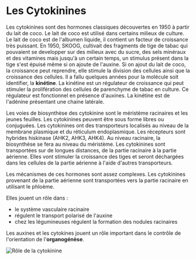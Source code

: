 # Les Cytokinines

Les cytokinines sont des hormones classiques découvertes en 1950 à partir du lait de coco. Le lait de coco est utilisé dans certains milieux de culture. Le lait de coco est de l'albumen liquide, il contient un facteur de croissance très puissant. En 1950, SKOOG, cultivait des fragments de tige de tabac qui pouvaient se developper sur des milieux avec du sucre, des sels minéraux et des vitamines mais jusqu'à un certain temps, un stimulus présent dans la tige s'est épuisé même si on ajoute de l'auxine. Si on ajout du lait de coco, la croissance peut reprendre, elle stimule la division des cellules ainsi que la croissance des cellules. Il a fallu quelques années pour la molécule soit identifier, la **kinétine**. La kinétine est un régulateur de croissance qui peut stimuler la prolifération des cellules de parenchyme de tabac en culture. Ce régulateur est fonctionnel en présence d'auxines. La kinétine est de l'adénine présentant une chaine latérale.

Les voies de biosynthèse des cytokinine sont le méristème racinaires et les jeunes feuilles. Les cytokinines peuvent être sous forme libres ou conjuguées.
Les cytokinines ont des transporteurs localisés au niveau de la membrane plasmique et du réticulum endoplasmique. Les récepteurs sont hybrides hiskinase (AHK2, AHK3, AHK4). Au niveau racinaire, la biosynthèse se fera au niveau du méristème. Les cytokinines sont transportées sur de longues distances, de la partie racinaire à la partie aérienne.  Elles vont stimuler la croissance des tiges et seront déchargées dans les cellules de la partie aérienne à l'aide d'autres transporteurs.

Les mécanismes de ces hormones sont assez complexes. Les cytokinines provenant de la partie aérienne sont transportées vers la partie racinaire en utilisant le phloème. 

Elles jouent un rôle dans :

* le système vasculaire racinaire
* régulent le transport polarisé de l'auxine 
* chez les légumineuses régulent la formation des nodules racinaires

Les auxines et les cytokines jouent un rôle important dans le contrôle de l'orientation de l'**organogénèse**.

![Rôle de la cytokinine](Images/cyto.JPG)


